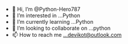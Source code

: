 - 👋 Hi, I’m @Python-Hero787
- 👀 I’m interested in ...Python
- 🌱 I’m currently learning ...Python
- 💞️ I’m looking to collaborate on ...python
- 📫 How to reach me ...devikot@outlook.com

<!---
Python-Hero787/Python-Hero787 is a ✨ special ✨ repository because its `README.md` (this file) appears on your GitHub profile.
You can click the Preview link to take a look at your changes.
--->
